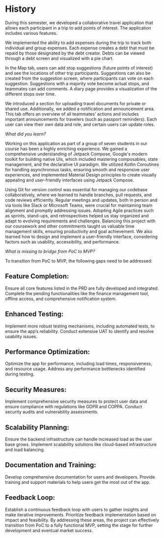 # History

During this semester, we developed a collaborative travel application that allows each participant in a trip to add points of interest. The application includes various features.

We implemented the ability to add expenses during the trip to track both individual and group expenses. Each expense creates a debt that must be repaid by those designated by the debt creator. Debts can be viewed through a debt screen and visualized with a pie chart.

In the Map tab, users can add stop suggestions (future points of interest) and see the locations of other trip participants. Suggestions can also be created from the suggestion screen, where participants can vote on each suggestion. Suggestions with a majority vote become actual stops, and teammates can add comments. A diary page provides a visualization of the different stops over time.

We introduced a section for uploading travel documents for private or shared use. Additionally, we added a notification and announcement area. This tab offers an overview of all teammates' actions and includes important announcements for travelers (such as passport reminders). Each user can view their own data and role, and certain users can update roles.

*What did you learn?*

Working on this application as part of a group of seven students in our course has been a highly enriching experience. We gained a comprehensive understanding of Jetpack Compose, Google's modern toolkit for building native UIs, which included mastering composables, state management, and the declarative UI paradigm. We utilized Kotlin Coroutines for handling asynchronous tasks, ensuring smooth and responsive user experiences, and implemented Material Design principles to create visually appealing and user-friendly interfaces using Jetpack Compose.

Using Git for version control was essential for managing our codebase collaboratively, where we learned to handle branches, pull requests, and code reviews efficiently. Regular meetings and updates, both in person and via tools like Slack or Microsoft Teams, were crucial for maintaining team alignment and promptly addressing issues. Adopting Agile practices such as sprints, stand-ups, and retrospectives helped us stay organized and adapt to evolving requirements and challenges. Balancing this project with our coursework and other commitments taught us valuable time management skills, ensuring productivity and goal achievement. We also learned how to design and implement a user-friendly interface, considering factors such as usability, accessibility, and performance.

*What is missing to bridge from PoC to MVP?*

To transition from PoC to MVP, the following gaps need to be addressed:

## Feature Completion:

Ensure all core features listed in the PRD are fully developed and integrated.
Complete the pending functionalities like the finance management tool, offline access, and comprehensive notification system.

## Enhanced Testing:

Implement more robust testing mechanisms, including automated tests, to ensure the app’s reliability.
Conduct extensive UAT to identify and resolve usability issues.

## Performance Optimization:

Optimize the app for performance, including load times, responsiveness, and resource usage.
Address any performance bottlenecks identified during testing.

## Security Measures:

Implement comprehensive security measures to protect user data and ensure compliance with regulations like GDPR and COPPA.
Conduct security audits and vulnerability assessments.

## Scalability Planning:

Ensure the backend infrastructure can handle increased load as the user base grows.
Implement scalability solutions like cloud-based infrastructure and load balancing.

## Documentation and Training:

Develop comprehensive documentation for users and developers.
Provide training and support materials to help users get the most out of the app.

## Feedback Loop:

Establish a continuous feedback loop with users to gather insights and make iterative improvements.
Prioritize feedback implementation based on impact and feasibility.
By addressing these areas, the project can effectively transition from PoC to a fully functional MVP, setting the stage for further development and eventual market success.


